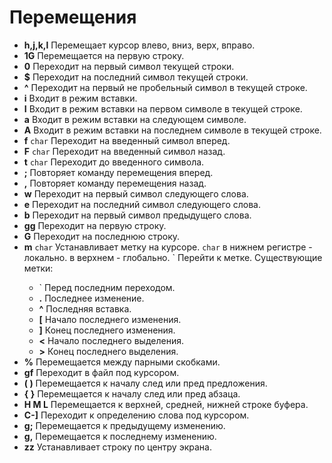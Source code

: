 # Перемещения
- __h,j,k,l__
  Перемещает курсор влево, вниз, верх, вправо.
- __1G__
  Перемещается на первую строку.
- __0__
  Переходит на первый символ текущей строки.
- __$__
  Переходит на последний символ текущей строки.
- __^__
  Переходит на первый не пробельный символ в текущей строке.
- __i__
  Входит в режим вставки.
- __I__
  Входит в режим вставки на первом символе в текущей строке.
- __a__
  Входит в режим вставки на следующем символе.
- __A__
  Входит в режим вставки на последнем символе в текущей строке.
- __f__ `char`
  Переходит на введенный символ вперед.
- __F__ `char`
  Переходит на введенный символ назад.
- __t__ `char`
  Переходит до введенного символа.
- __;__
  Повторяет команду перемещения вперед.
- __,__
  Повторяет команду перемещения назад.
- __w__
  Переходит на первый символ следующего слова.
- __e__
  Переходит на последний символ следующего слова.
- __b__
  Переходит на первый символ предыдущего слова.
- __gg__
  Переходит на первую строку.
- __G__
  Переходит на последнюю строку.
- __m__ `char`
  Устанавливает метку на курсоре.
  `char` в нижнем регистре - локально. в верхнем - глобально.
  `<char> Перейти к метке.
  Существующие метки:
  - ` Перед последним переходом.
  - __.__ Последнее изменение.
  - __^__ Последняя вставка.
  - __[__ Начало последнего изменения.
  - __]__ Конец последнего изменения.
  - __<__ Начало последнего выделения.
  - __>__ Конец последнего выделения.
- __%__
  Перемещается между парными скобками.
- __gf__
  Переходит в файл под курсором.
- __( )__
  Перемещается к началу след или пред предложения.
- __{ }__
  Перемещается к началу след или пред абзаца.
- __H M L__
  Перемещается к верхней, средней, нижней строке буфера.
- __C-]__
  Переходит к определению слова под курсором.
- __g;__
  Перемещается к предыдущему изменению.
- __g,__
  Перемещается к последнему изменению.
- __zz__ 
  Устанавливает строку по центру экрана.
